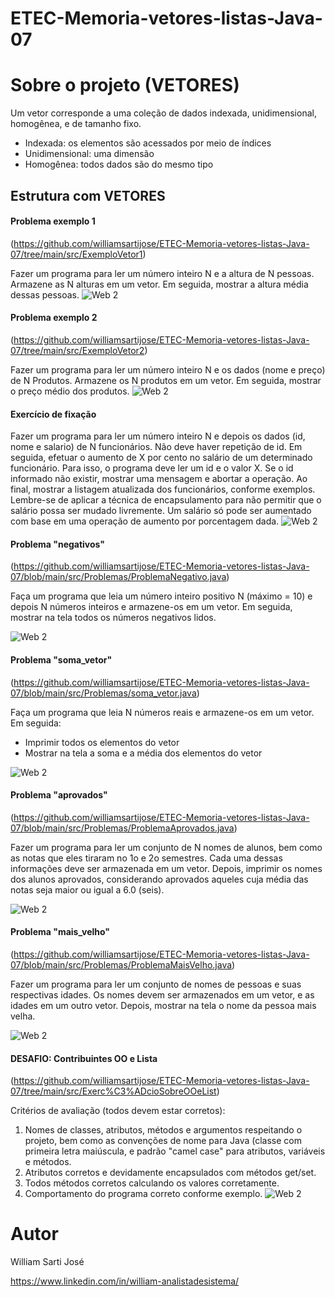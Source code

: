 # ETEC-Memoria-vetores-listas-Java-07

# Sobre o projeto (VETORES)

Um vetor corresponde a uma coleção de dados
indexada, unidimensional, homogênea, e de
tamanho fixo.
- Indexada: os elementos são acessados por
meio de índices
- Unidimensional: uma dimensão
- Homogênea: todos dados são do mesmo tipo

## Estrutura  com VETORES
#### Problema exemplo 1
(https://github.com/williamsartijose/ETEC-Memoria-vetores-listas-Java-07/tree/main/src/ExemploVetor1)

Fazer um programa para ler um número inteiro N e a altura de N
pessoas. Armazene as N alturas em um vetor. Em seguida, mostrar a
altura média dessas pessoas.
![Web 2](https://github.com/williamsartijose/ETEC-Memoria-vetores-listas-Java-07/blob/main/1.png)

#### Problema exemplo 2
(https://github.com/williamsartijose/ETEC-Memoria-vetores-listas-Java-07/tree/main/src/ExemploVetor2)

Fazer um programa para ler um número inteiro N e os dados (nome e
preço) de N Produtos. Armazene os N produtos em um vetor. Em
seguida, mostrar o preço médio dos produtos.
![Web 2](https://github.com/williamsartijose/ETEC-Memoria-vetores-listas-Java-07/blob/main/2.png)

#### Exercício de fixação


Fazer um programa para ler um número inteiro N e depois os dados (id, nome e salario) de
N funcionários. Não deve haver repetição de id.
Em seguida, efetuar o aumento de X por cento no salário de um determinado funcionário.
Para isso, o programa deve ler um id e o valor X. Se o id informado não existir, mostrar uma
mensagem e abortar a operação. Ao final, mostrar a listagem atualizada dos funcionários,
conforme exemplos.
Lembre-se de aplicar a técnica de encapsulamento para não permitir que o salário possa
ser mudado livremente. Um salário só pode ser aumentado com base em uma operação de
aumento por porcentagem dada.
![Web 2](https://github.com/williamsartijose/ETEC-Memoria-vetores-listas-Java-07/blob/main/3.png)



#### Problema "negativos"
(https://github.com/williamsartijose/ETEC-Memoria-vetores-listas-Java-07/blob/main/src/Problemas/ProblemaNegativo.java)

Faça um programa que leia um número inteiro positivo N (máximo = 10) e depois N números inteiros
e armazene-os em um vetor. Em seguida, mostrar na tela todos os números negativos lidos.

![Web 2](https://github.com/williamsartijose/ETEC-Memoria-vetores-listas-Java-07/blob/main/11.png)

#### Problema "soma_vetor"
(https://github.com/williamsartijose/ETEC-Memoria-vetores-listas-Java-07/blob/main/src/Problemas/soma_vetor.java)

Faça um programa que leia N números reais e armazene-os em um vetor. Em seguida:
- Imprimir todos os elementos do vetor
- Mostrar na tela a soma e a média dos elementos do vetor

![Web 2](https://github.com/williamsartijose/ETEC-Memoria-vetores-listas-Java-07/blob/main/12.png)


#### Problema "aprovados"
(https://github.com/williamsartijose/ETEC-Memoria-vetores-listas-Java-07/blob/main/src/Problemas/ProblemaAprovados.java)

Fazer um programa para ler um conjunto de N nomes de alunos, bem como as notas que eles tiraram
no 1o e 2o semestres. Cada uma dessas informações deve ser armazenada em um vetor. Depois, imprimir
os nomes dos alunos aprovados, considerando aprovados aqueles cuja média das notas seja maior ou
igual a 6.0 (seis).

![Web 2](https://github.com/williamsartijose/ETEC-Memoria-vetores-listas-Java-07/blob/main/13.png)

#### Problema "mais_velho"
(https://github.com/williamsartijose/ETEC-Memoria-vetores-listas-Java-07/blob/main/src/Problemas/ProblemaMaisVelho.java)

Fazer um programa para ler um conjunto de nomes de pessoas e suas respectivas idades. Os nomes
devem ser armazenados em um vetor, e as idades em um outro vetor. Depois, mostrar na tela o nome
da pessoa mais velha.

![Web 2](https://github.com/williamsartijose/ETEC-Memoria-vetores-listas-Java-07/blob/main/14.png)

#### DESAFIO: Contribuintes OO e Lista
(https://github.com/williamsartijose/ETEC-Memoria-vetores-listas-Java-07/tree/main/src/Exerc%C3%ADcioSobreOOeList)

Critérios de avaliação (todos devem estar corretos):
1) Nomes de classes, atributos, métodos e argumentos respeitando o projeto, bem como as convenções
de nome para Java (classe com primeira letra maiúscula, e padrão "camel case" para atributos, variáveis
e métodos.
2) Atributos corretos e devidamente encapsulados com métodos get/set.
3) Todos métodos corretos calculando os valores corretamente.
4) Comportamento do programa correto conforme exemplo. 
![Web 2](https://github.com/williamsartijose/ETEC-Memoria-vetores-listas-Java-07/blob/main/15.png)

# Autor

William Sarti José

https://www.linkedin.com/in/william-analistadesistema/

